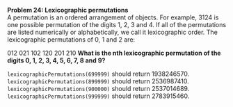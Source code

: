 **Problem 24: Lexicographic permutations**  
A permutation is an ordered arrangement of objects. For example, 3124 is one possible permutation of the digits 1, 2, 3 and 4. If all of the permutations are listed numerically or alphabetically, we call it lexicographic order. The lexicographic permutations of 0, 1 and 2 are:

012   021   102   120   201   210
**What is the nth lexicographic permutation of the digits 0, 1, 2, 3, 4, 5, 6, 7, 8 and 9?**  

`lexicographicPermutations(699999)` should return 1938246570.  
`lexicographicPermutations(899999)` should return 2536987410.  
`lexicographicPermutations(900000)` should return 2537014689.  
`lexicographicPermutations(999999)` should return 2783915460.  